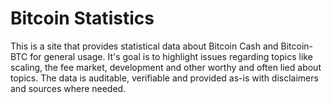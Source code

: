 # Bitcoin Statistics

This is a site that provides statistical data about Bitcoin Cash and Bitcoin-BTC for general usage. It's goal is to highlight issues regarding topics like scaling, the fee market, development and other worthy and often lied about topics. The data is auditable, verifiable and provided as-is with disclaimers and sources where needed.